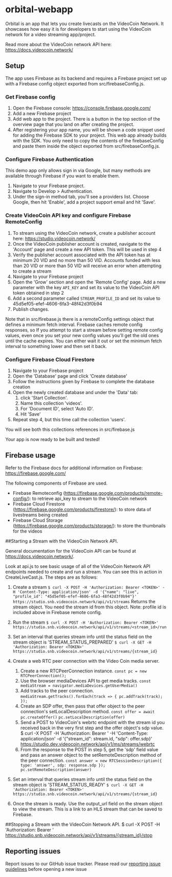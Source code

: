 # orbital-webapp

Orbital is an app that lets you create livecasts on the VideoCoin Network. It showcases how easy it is for developers to start using the VideoCoin network for a video streaming app/project.

Read more about the VideoCoin network API here: https://docs.videocoin.network/

  
## Setup
The app uses Firebase as its backend and requires a Firebase project set up with a Firebase config object exported from src/firebaseConfig.js.

### Get Firebase config 
1. Open the Firebase console: https://console.firebase.google.com/
2. Add a new Firebase project
3. Add web app to the project. There is a button in the top section of the overview page that you land on after creating the project.
4. After registering your app name, you will be shown a code snippet used for adding the Firebase SDK to your project. This web app already builds with the SDK.
You only need to copy the contents of the firebaseConfig and paste them inside the object exported from src/firebaseConfig.js.

### Configure Firebase Authentication

This demo app only allows sign in via Google, but many methods are available through Firebase if you want to enable them.

1. Navigate to your Firebase project.
2. Navigate to Develop > Authentication.
3. Under the sign-in method tab, you'll see a providers list. Choose Google, then hit 'Enable', add a project support email and hit 'Save'.

### Create VideoCoin API key and configure Firebase RemoteConfig
1. To stream using the VideoCoin network, create a publisher account here: https://studio.videocoin.network/
2. Once the VideoCoin publisher account is created, navigate to the 'Account' page and create a new API token. This will be used in step 4
3. Verify the publisher account associated with the API token has at minimum 20 VID and no more than 50 VID. Accounts funded with less than 20 VID or more than 50 VID will receive an error when attempting to create a stream
4. Navigate to your Firebase project
5. Open the 'Grow' section and open the 'Remote Config' page. Add a new parameter with the key `API_KEY` and set its value to the VideoCoin API token obtained in step 2 
6. Add a second parameter called `STREAM_PROFILE_ID` and set its value to 45d5ef05-efef-4606-6fa3-48f42d3f0b94 
7. Publish changes.

Note that in src/firebase.js there is a remoteConfig settings object that defines a minimum fetch interval. Firebase caches remote config responses, so If you attempt to start a stream before setting
remote config values, even once you set your new config values you'll get the old ones until the cache expires. You can either wait it out or set the minimum fetch interval to something lower and then set it back.

### Configure Firebase Cloud Firestore
1. Navigate to your Firebase project
2. Open the 'Database' page and click 'Create database'
3. Follow the instructions given by Firebase to complete the database creation
4. Open the newly created database and under the 'Data' tab:
    1. click 'Start Collection'. 
    2. Name this collection 'videos'.
    3. For 'Document ID', select 'Auto ID'. 
    4. Hit 'Save'
5. Repeat step 4, but this time call the collection 'users'. 

You will see both this collections references in src/firebase.js

Your app is now ready to be built and tested!

## Firebase usage
Refer to the Firebase docs for additional information on Firebase: https://firebase.google.com/

The following components of Firebase are used.
* Firebase Remoteconfig (https://firebase.google.com/products/remote-config/): to retrieve api_key to stream to the VideoCoin network
* Firebase Cloud Firestore (https://firebase.google.com/products/firestore/): to store data of livestreams being created
* Firebase Cloud Storage (https://firebase.google.com/products/storage/): to store the thumbnails for the videos

##Starting a Stream with the VideoCoin Network API. 

General documentation for the VideoCoin API can be found at https://docs.videocoin.network/.

Look at api.js to see basic usage of all of the VideoCoin Network API endpoints needed to create and run a stream. You can see this in action
in CreateLiveCast.js. The steps are as follows:

1) Create a stream
`$ curl -X POST -H 'Authorization: Bearer <TOKEN>' -H 'Content-Type: application/json' -d '{"name": "live", "profile_id": "45d5ef05-efef-4606-6fa3-48f42d3f0b94"}' https://studio.snb.videocoin.network/api/v1/streams`
Returns the stream object. You need the stream id from this object.
Note: profile id is included above in Firebase remote config.

2) Run the stream
`$ curl -X POST -H 'Authorization: Bearer <TOKEN>' https://studio.snb.videocoin.network/api/v1/streams/<stream_id>/run`

3) Set an interval that queries stream info until the status field on the stream object is 'STREAM_STATUS_PREPARED'
`$ curl -X GET -H 'Authorization: Bearer <TOKEN>' https://studio.snb.videocoin.network/api/v1/streams/{stream_id}`

4) Create a web RTC peer connection with the Video Coin media server.
    1) Create a new RTCPeerConnection instance.
    `const pc = new RTCPeerConnection();`
    2) Use the browser mediaDevices API to get media tracks.
    `const mediaStream = navigator.mediaDevices.getUserMedia()`
    3) Add tracks to the peer connection.
    `mediaStream.getTracks().forEach(track => {
      pc.addTrack(track);
    });`
    4) Create an SDP offer, then pass that offer object to the peer connection's setLocalDescription method.
    `const offer = await pc.createOffer()`
    `pc.setLocalDescription(offer)`
    5) Send a POST to VideoCoin's webrtc endpoint with the stream id you received back in the very first step and the offer object's
    sdp value.
    $ curl -X POST -H 'Authorization: Bearer <TOKEN>' -H 'Content-Type: application/json' -d '{"stream_id": stream.id, "sdp": offer.sdp}' https://studio.dev.videocoin.network/api/v1/ms/streams/webrtc
    6) From the response to the POST in step 5, get the 'sdp' field value and pass an answer object to the setRemoteDescription method of the peer connection.
    `const answer = new RTCSessionDescription({
                         type: 'answer',
                         sdp: response.sdp
                     });
     pc.setRemoteDescription(answer)`
5) Set an interval that queries stream info until the status field on the stream object is 'STREAM_STATUS_READY'
`$ curl -X GET -H 'Authorization: Bearer <TOKEN>' https://studio.snb.videocoin.network/api/v1/streams/{stream_id}`

6) Once the stream is ready. Use the output_url field on the stream object to view the stream. This is a link to an HLS stream that can be
saved to Firebase.

##Stopping a Stream with the VideoCoin Network API. 
$ curl -X POST -H 'Authorization: Bearer <TOKEN>' https://studio.snb.videocoin.network/api/v1/streams/{stream_id}/stop

## Reporting issues
Report issues to our GitHub issue tracker. Please read our [reporting issue guidelines](.github/reporting_issues.md) before opening a new issue
